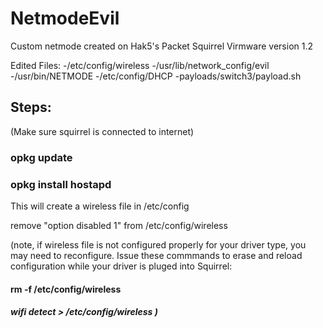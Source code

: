 # NetmodeEvil
Custom netmode created on Hak5's Packet Squirrel
Virmware version 1.2

Edited Files:
-/etc/config/wireless
-/usr/lib/network_config/evil
-/usr/bin/NETMODE
-/etc/config/DHCP
-payloads/switch3/payload.sh


## Steps:

(Make sure squirrel is connected to internet)

### opkg update

### opkg install hostapd

This will create a wireless file in /etc/config

remove "option disabled 1" from  /etc/config/wireless

(note, if wireless file is not configured properly for your driver type, you may need to reconfigure. 
Issue these commmands to erase and reload configuration while your driver is pluged into Squirrel:
#### rm -f /etc/config/wireless
##### wifi detect > /etc/config/wireless )

